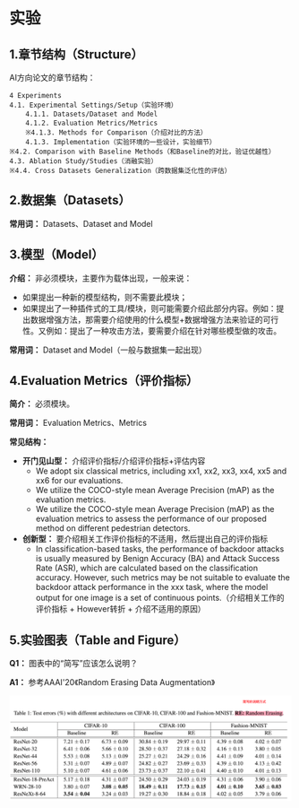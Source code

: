 # 实验



## 1.章节结构（Structure）

AI方向论文的章节结构：

```
4 Experiments
4.1. Experimental Settings/Setup（实验环境）
	4.1.1. Datasets/Dataset and Model
	4.1.2. Evaluation Metrics/Metrics
	※4.1.3. Methods for Comparison（介绍对比的方法）
	4.1.3. Implementation（实验环境的一些设计，实验细节）
※4.2. Comparison with Baseline Methods（和Baseline的对比，验证优越性）
4.3. Ablation Study/Studies（消融实验）
※4.4. Cross Datasets Generalization（跨数据集泛化性的评估）
```



## 2.数据集（Datasets）

**常用词：** Datasets、Dataset and Model





## 3.模型（Model）

**介绍：** 非必须模块，主要作为载体出现，一般来说：

- 如果提出一种新的模型结构，则不需要此模块；
- 如果提出了一种插件式的工具/模块，则可能需要介绍此部分内容。例如：提出数据增强方法，那需要介绍使用的什么模型+数据增强方法来验证的可行性。又例如：提出了一种攻击方法，要需要介绍在针对哪些模型做的攻击。

**常用词：** Dataset and Model（一般与数据集一起出现）





## 4.Evaluation Metrics（评价指标）

**简介：** 必须模块。

**常用词：** Evaluation Metrics、Metrics

**常见结构：**

- **开门见山型：** 介绍评价指标/介绍评价指标+评估内容
  - We adopt six classical metrics, including xx1, xx2, xx3, xx4, xx5 and xx6 for our evaluations. 
  - We utilize the COCO-style mean Average Precision (mAP) as the evaluation metrics.
  - We utilize the COCO-style mean Average Precision (mAP) as the evaluation metrics to assess the performance of our proposed method on different pedestrian detectors. 
- **创新型：** 要介绍相关工作评价指标的不适用，然后提出自己的评价指标
  - In classification-based tasks, the performance of backdoor attacks is usually measured by Benign Accuracy (BA) and Attack Success Rate (ASR), which are calculated based on the classification accuracy. However, such metrics may be not suitable to evaluate the backdoor attack performance in the xxx task, where the model output for one image is a set of continuous points.（介绍相关工作的评价指标 + However转折 + 介绍不适用的原因）





## 5.实验图表（Table and Figure）

**Q1：** 图表中的“简写”应该怎么说明？

**A1：** 参考AAAI'20《Random Erasing Data Augmentation》

![](./assets/WX20231109-093122.png)







